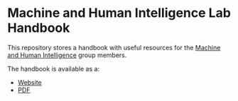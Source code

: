 # Machine and Human Intelligence Lab Handbook

This repository stores a handbook with useful resources for the [Machine and Human Intelligence](https://www.helsinki.fi/en/researchgroups/machine-and-human-intelligence) group members.

The handbook is available as a:
- [Website](https://acerbilab.github.io/handbook/)
- [PDF](https://github.com/acerbilab/handbook/blob/gh-pages/Lab-Handbook.pdf)
